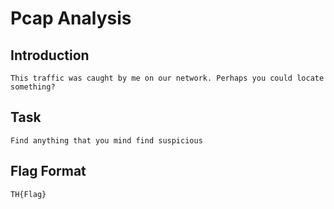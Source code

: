 # Pcap Analysis

## Introduction
```
This traffic was caught by me on our network. Perhaps you could locate something?

```

## Task
```
Find anything that you mind find suspicious
```

## Flag Format
```
TH{Flag}
```
